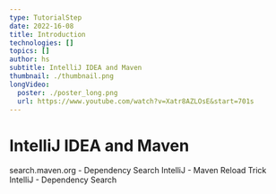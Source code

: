 ```yaml
---
type: TutorialStep
date: 2022-16-08
title: Introduction
technologies: []
topics: []
author: hs
subtitle: IntelliJ IDEA and Maven
thumbnail: ./thumbnail.png
longVideo:
  poster: ./poster_long.png
  url: https://www.youtube.com/watch?v=Xatr8AZLOsE&start=701s
---
```


# IntelliJ IDEA and Maven
search.maven.org - Dependency Search
IntelliJ - Maven Reload Trick
IntelliJ - Dependency Search 
